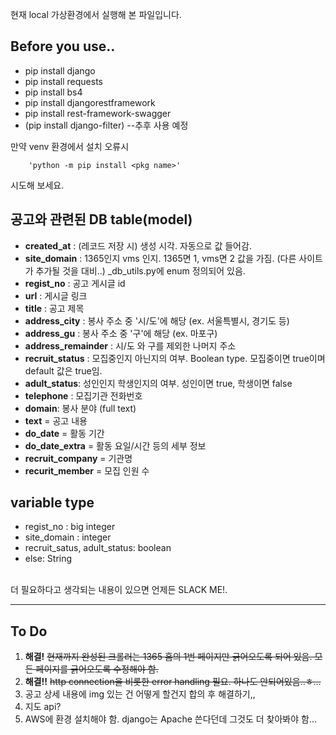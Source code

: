 현재 local 가상환경에서 실행해 본 파일입니다.<br>
## Before you use..
- pip install django
- pip install requests
- pip install bs4
- pip install djangorestframework
- pip install rest-framework-swagger
- (pip install django-filter) --추후 사용 예정


만약 venv 환경에서 설치 오류시 <br>
```
    'python -m pip install <pkg name>'
```
시도해 보세요.

## 공고와 관련된 DB table(model)
* **created_at** : (레코드 저장 시) 생성 시각. 자동으로 값 들어감.
* **site_domain** : 1365인지 vms 인지. 1365면 1, vms면 2 값을 가짐. (다른 사이트가 추가될 것을 대비..) _db_utils.py에 enum 정의되어 있음.
* **regist_no** : 공고 게시글 id
* **url** : 게시글 링크
* **title** : 공고 제목
* **address_city** : 봉사 주소 중 '시/도'에 해당 (ex. 서울특별시, 경기도 등)
* **address_gu** : 봉사 주소 중 '구'에 해당 (ex. 마포구)
* **address_remainder** : 시/도 와 구를 제외한 나머지 주소
* **recruit_status** : 모집중인지 아닌지의 여부. Boolean type. 모집중이면 true이며 default 값은 true임.
* **adult_status**: 성인인지 학생인지의 여부. 성인이면 true, 학생이면 false
* **telephone** : 모집기관 전화번호
* **domain**: 봉사 분야 (full text)
* **text** = 공고 내용
* **do_date** = 활동 기간
* **do_date_extra** = 활동 요일/시간 등의 세부 정보
* **recruit_company** = 기관명
* **recurit_member** = 모집 인원 수

## variable type
 - regist_no : big integer
 - site_domain : integer
 - recruit_satus, adult_status: boolean
 - else: String

<br>더 필요하다고 생각되는 내용이 있으면 언제든 SLACK ME!.



___
## To Do
 1. **해결!** ~~현재까지 완성된 크롤러는 1365 홈의 1번 페이지만 긁어오도록 되어 있음. 모든 페이지를 긁어오도록 수정해야 함.~~
 2. **해결!!** ~~http connection을 비롯한 error handling 필요. 하나도 안되어있음..ㅎ...~~
 3. 공고 상세 내용에 img 있는 건 어떻게 할건지 합의 후 해결하기,,
 4. 지도 api?
 5. AWS에 환경 설치해야 함. django는 Apache 쓴다던데 그것도 더 찾아봐야 함...

